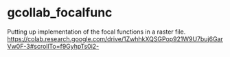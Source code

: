# gcollab_focalfunc

Putting up implementation of the focal functions in a raster file.
https://colab.research.google.com/drive/1ZwhhkXQSGPop921W9U7buj6GarVw0F-3#scrollTo=f9GyhpTs0i2-
